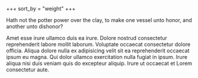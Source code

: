 +++
sort_by = "weight"
+++

Hath not the potter power over the clay, to make one vessel unto honor, and another unto dishonor?

Amet esse irure ullamco duis ea irure. Dolore nostrud consectetur reprehenderit labore mollit laborum. Voluptate occaecat consectetur dolore officia. Aliqua dolore nulla ex adipisicing velit sit ea reprehenderit occaecat ipsum eu magna. Qui dolor ullamco exercitation nulla fugiat in ipsum. Irure aliqua nisi duis veniam quis do excepteur aliquip. Irure ut occaecat et Lorem consectetur aute.
